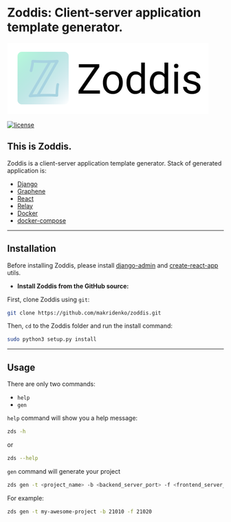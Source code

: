 # Zoddis: Client-server application template generator.

![Zoddis Logo](pics/logo.png)

[![license](https://img.shields.io/github/license/mashape/apistatus.svg?maxAge=2592000)](https://github.com/makridenko/zoddis/blob/master/LICENSE)

## This is Zoddis.

Zoddis is a client-server application template generator. Stack of generated application is:
  - [Django](https://github.com/django/django)
  - [Graphene](https://github.com/graphql-python/graphene)
  - [React](https://github.com/facebook/react)
  - [Relay](https://github.com/facebook/relay)
  - [Docker](https://www.docker.com/)
  - [docker-compose](https://docs.docker.com/compose/)
  
------------------

## Installation

Before installing Zoddis, please install [django-admin](https://github.com/django/django) and [create-react-app](https://github.com/facebook/create-react-app) utils.

- **Install Zoddis from the GitHub source:**

First, clone Zoddis using `git`:
```sh
git clone https://github.com/makridenko/zoddis.git
```

Then, `cd` to the Zoddis folder and run the install command:
```sh
sudo python3 setup.py install
```

------------------

## Usage

There are only two commands:
  - `help`
  - `gen`

`help` command will show you a help message:
```sh
zds -h
```
or
```sh
zds --help
```

`gen` command will generate your project
```sh
zds gen -t <project_name> -b <backend_server_port> -f <frontend_server_port>
```

For example:
```sh
zds gen -t my-awesome-project -b 21010 -f 21020
```
